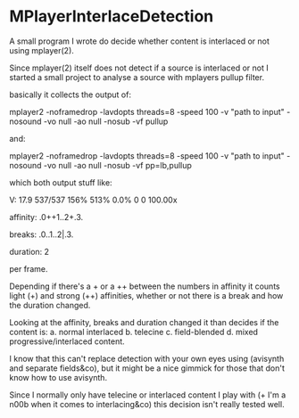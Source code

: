 # MPlayerInterlaceDetection
A small program I wrote do decide whether content is interlaced or not using mplayer(2). 

Since mplayer(2) itself does not detect if a source is interlaced or not I started a small project to analyse a source with mplayers pullup filter.

basically it collects the output of:

mplayer2 -noframedrop -lavdopts threads=8 -speed 100 -v "path to input" -nosound -vo null -ao null -nosub -vf pullup

and:

mplayer2 -noframedrop -lavdopts threads=8 -speed 100 -v "path  to input" -nosound -vo null -ao null -nosub -vf pp=lb,pullup

which both output stuff like:

V:  17.9 537/537 156% 513%  0.0% 0 0 100.00x

affinity: .0++1..2+.3.

breaks:   .0..1..2|.3.

duration: 2

per frame.

Depending if there's a + or a ++ between the numbers in affinity it counts light (+) and strong (++) affinities, whether or not there is a break and how the duration changed.

Looking at the affinity, breaks and duration changed it than decides if the content is:
a. normal interlaced
b. telecine
c. field-blended
d. mixed progressive/interlaced
content.

I know that this can't replace detection with your own eyes using (avisynth and separate fields&co), but it might be a nice gimmick for those that don't know how to use avisynth.

Since I normally only have telecine or interlaced content I play with (+ I'm a n00b when it comes to interlacing&co) this decision isn't really tested well.
